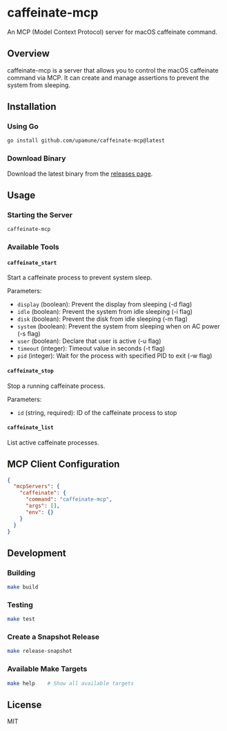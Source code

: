 # caffeinate-mcp

An MCP (Model Context Protocol) server for macOS caffeinate command.

## Overview

caffeinate-mcp is a server that allows you to control the macOS caffeinate command via MCP. It can create and manage assertions to prevent the system from sleeping.

## Installation

### Using Go

```bash
go install github.com/upamune/caffeinate-mcp@latest
```

### Download Binary

Download the latest binary from the [releases page](https://github.com/upamune/caffeinate-mcp/releases).

## Usage

### Starting the Server

```bash
caffeinate-mcp
```

### Available Tools

#### `caffeinate_start`

Start a caffeinate process to prevent system sleep.

Parameters:
- `display` (boolean): Prevent the display from sleeping (-d flag)
- `idle` (boolean): Prevent the system from idle sleeping (-i flag)
- `disk` (boolean): Prevent the disk from idle sleeping (-m flag)
- `system` (boolean): Prevent the system from sleeping when on AC power (-s flag)
- `user` (boolean): Declare that user is active (-u flag)
- `timeout` (integer): Timeout value in seconds (-t flag)
- `pid` (integer): Wait for the process with specified PID to exit (-w flag)

#### `caffeinate_stop`

Stop a running caffeinate process.

Parameters:
- `id` (string, required): ID of the caffeinate process to stop

#### `caffeinate_list`

List active caffeinate processes.

## MCP Client Configuration

```json
{
  "mcpServers": {
    "caffeinate": {
      "command": "caffeinate-mcp",
      "args": [],
      "env": {}
    }
  }
}
```

## Development

### Building

```bash
make build
```

### Testing

```bash
make test
```

### Create a Snapshot Release

```bash
make release-snapshot
```

### Available Make Targets

```bash
make help    # Show all available targets
```

## License

MIT